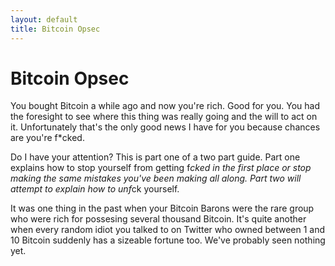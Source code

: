 ```yaml
---
layout: default
title: Bitcoin Opsec
---
```


# Bitcoin Opsec

You bought Bitcoin a while ago and now you're rich. Good for you. You had the foresight to see where this thing was
really going and the will to act on it. Unfortunately that's the only good news I have for you because chances are you're <span>f*cked.</span>

Do I have your attention? This is part one of a two part guide. Part one explains how to stop yourself from getting <span>f*cked</span> in the first place or stop making the same mistakes
you've been making all along. Part two will attempt to explain how to <span>unf*ck</span> yourself.

It was one thing in the past when your Bitcoin Barons were the rare group who were rich for possesing several thousand Bitcoin. It's quite another
when every random idiot you talked to on Twitter who owned between 1 and 10 Bitcoin suddenly has a sizeable fortune too. We've probably
seen nothing yet.


